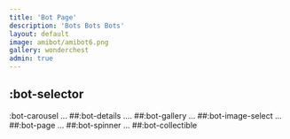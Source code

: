 ```yaml
---
title: 'Bot Page'
description: 'Bots Bots Bots'
layout: default
image: amibot/amibot6.png
gallery: wonderchest
admin: true
---
```


:bot-selector
---
:bot-carousel
...
##:bot-details
....
##:bot-gallery
...
##:bot-image-select
...
##:bot-page
...
##:bot-spinner
...
##:bot-collectible